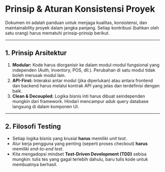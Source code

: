 # Prinsip & Aturan Konsistensi Proyek

Dokumen ini adalah panduan untuk menjaga kualitas, konsistensi, dan maintainability proyek dalam jangka panjang. Setiap kontribusi (bahkan oleh satu orang) harus mematuhi prinsip-prinsip berikut.

---

## 1. Prinsip Arsitektur

1.  **Modular:** Kode harus diorganisir ke dalam modul-modul fungsional yang independen (Auth, Inventory, POS, dll.). Perubahan di satu modul tidak boleh merusak modul lain.
2.  **API-First:** Interaksi antar modul (jika diperlukan) atau antara frontend dan backend harus melalui kontrak API yang jelas dan terdefinisi dengan baik.
3.  **Clean & Decoupled:** Logika bisnis inti harus dibuat seindependen mungkin dari framework. Hindari mencampur aduk query database langsung di dalam komponen UI.

---

## 2. Filosofi Testing

- Setiap logika bisnis yang krusial **harus** memiliki _unit test_.
- Alur kerja pengguna yang penting (seperti proses checkout) **harus** memiliki _end-to-end test_.
- Kita mengadopsi mindset **Test-Driven Development (TDD)** sebisa mungkin: tulis tes yang gagal terlebih dahulu, baru tulis kode untuk membuatnya berhasil.
